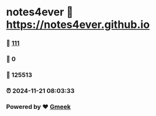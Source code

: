 # notes4ever :link: https://notes4ever.github.io 
### :page_facing_up: [111](https://notes4ever.github.io/tag.html) 
### :speech_balloon: 0 
### :hibiscus: 125513 
### :alarm_clock: 2024-11-21 08:03:33 
### Powered by :heart: [Gmeek](https://github.com/Meekdai/Gmeek)

